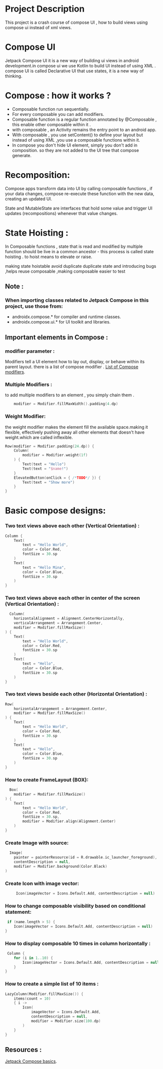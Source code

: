 # Project Description

This project is a crash course of compose UI , how to build views using compose ui instead of xml
views.

# Compose UI

Jetpack Compose UI it is a new way of building ui views in android development.in compose ui we use
Kotlin to build UI instead of using XML .
compose UI is called Declarative UI that use states, it is a new way of thinking.

# Compose : how it works ?

* Composable function run sequentially.
* For every composable you can add modifiers.
* Composable function is a regular function annotated by @Composable , this enable other composable
  within it .
* with composable , an Activity remains the entry point to an android app.
* With composable , you use setContent() to define your layout but instead of using XML ,you use a
  composable functions within it.
* In compose you don't hide UI element, simply you don't add in composition. so they are not added
  to the UI tree that compose generate.

# Recomposition:

Compose apps transform data into UI by calling composable functions , if your data changes, compose
re-execute these function with the new data, creating an updated UI.

State and MutableState are interfaces that hold some value and trigger UI updates (recompositions)
whenever that value changes.

# State Hoisting :

In Composable functions , state that is read and modified by multiple function should be live in a
common ancestor - this process is called state hoisting . to hoist means to elevate or raise.

making state hoistable avoid duplicate duplicate state and introducing bugs ,helps reuse composable
,making composable easier to test

## Note :

### When importing classes related to Jetpack Compose in this project, use those from:

* androidx.compose.* for compiler and runtime classes.
* androidx.compose.ui.* for UI toolkit and libraries.

## Important elements in Compose :

### modifier parameter :

Modifiers tell a UI element how to lay out, display, or behave within its parent layout.
there is a list of compose
modifier . [List of Compose modifiers](https://developer.android.com/jetpack/compose/modifiers-list).

### Multiple Modifiers :

to add multiple modifiers to an element , you simply chain them .

```kotlin
    modifier = Modifier.fillMaxWidth().padding(4.dp)
```

### Weight Modifier:

the weight modifier makes the element fill the available space.making it flexible, effectively
pushing away all other elements that doesn't have weight.which are called inflexible.

```kotlin
Row(modifier = Modifier.padding(24.dp)) {
    Column(
        modifier = Modifier.weight(1f)
    ) {
        Text(text = "Hello")
        Text(text = "$name!")
    }
    ElevatedButton(onClick = { /*TODO*/ }) {
        Text(text = "Show more")
    }
}
```

# Basic compose designs:

### Two text views above each other (Vertical Orientation) :

```kotlin
Column {
    Text(
        text = "Hello World",
        color = Color.Red,
        fontSize = 30.sp
    )
    Text(
        text = "Hello Mina",
        color = Color.Blue,
        fontSize = 30.sp
    )
}
```

### Two text views above each other in center of the screen (Vertical Orientation) :

```kotlin
  Column(
    horizontalAlignment = Alignment.CenterHorizontally,
    verticalArrangement = Arrangement.Center,
    modifier = Modifier.fillMaxSize()
) {
    Text(
        text = "Hello World",
        color = Color.Red,
        fontSize = 30.sp
    )
    Text(
        text = "Hello",
        color = Color.Blue,
        fontSize = 30.sp
    )
}
```

### Two text views beside each other (Horizontal  Orientation) :

```kotlin
Row(
    horizontalArrangement = Arrangement.Center,
    modifier = Modifier.fillMaxSize()
) {
    Text(
        text = "Hello World",
        color = Color.Red,
        fontSize = 30.sp
    )
    Text(
        text = "Hello",
        color = Color.Blue,
        fontSize = 30.sp
    )
}
```

### How to create FrameLayout (BOX):

```kotlin
  Box(
    modifier = Modifier.fillMaxSize()
) {
    Text(
        text = "Hello World",
        color = Color.Red,
        fontSize = 30.sp,
        modifier = Modifier.align(Alignment.Center)
    )
}
```

### Create Image with source:

```kotlin
  Image(
    painter = painterResource(id = R.drawable.ic_launcher_foreground),
    contentDescription = null,
    modifier = Modifier.background(Color.Black)
)
```

### Create Icon with image vector:

```kotlin
     Icon(imageVector = Icons.Default.Add, contentDescription = null)
```

### How to change composable visibility based on conditional statement:

```kotlin
 if (name.length > 5) {
    Icon(imageVector = Icons.Default.Add, contentDescription = null)
}
 ```

### How to display composable 10 times in column horizontally :

```kotlin
 Column {
    for (i in 1..10) {
        Icon(imageVector = Icons.Default.Add, contentDescription = null)
    }
}
 ```

### How to  create a simple list of 10 items :

```kotlin
LazyColumn(Modifier.fillMaxSize()) {
    items(count = 10)
    { i ->
        Icon(
            imageVector = Icons.Default.Add,
            contentDescription = null,
            modifier = Modifier.size(100.dp)
        )
    }
}
 ```

## Resources :

[Jetpack Compose basics](https://developer.android.com/codelabs/jetpack-compose-basics#0).